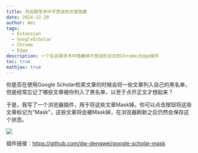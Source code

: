 ```yaml
---
title: 将谷歌学术中不想读的文章隐藏
date: 2024-12-20
author: Wei
tags:
  - Extension
  - GoogleScholar
  - Chrome
  - Edge
description: 一个在谷歌学术中隐藏掉不想读的论文的Chrome/Edge插件
toc: true
mathjax: true
---
```

你是否在使用Google Scholar检索文章的时候会将一些文章列入自己的黑名单，但是经常忘记了哪些文章被你列入了黑名单，以至于点开正文才想起来？

于是，我写了一个浏览器插件，用于将这些文章Mask掉。你可以点击按钮将这些文章标记为"Mask"，这些文章将会被Mask掉，在浏览器刷新之后仍然会保存这个状态。

![](/images/google-scholar-mask.png)

插件链接：<https://github.com/dw-dengwei/google-scholar-mask>
